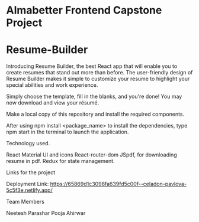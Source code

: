 # Almabetter Frontend Capstone Project


# Resume-Builder


Introducing Resume Builder, the best React app that will enable you to create resumes that stand out more than before. The user-friendly design of Resume Builder makes it simple to customize your resume to highlight your special abilities and work experience.


Simply choose the template, fill in the blanks, and you're done! You may now download and view your résumé.

<Installation>

Make a local copy of this repository and install the required components.

After using npm install <package_name> to install the dependencies, type npm start in the terminal to launch the application.



Technology used.

React
Material UI and icons
React-router-dom
JSpdf, for downloading resume in pdf.
Redux for state management.




Links for the project

Deployment Link: https://65869d1c3098fa639fd5c00f--celadon-pavlova-5c5f3e.netlify.app/


Team Members

Neetesh Parashar
Pooja Ahirwar

